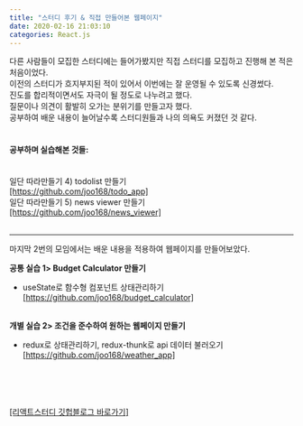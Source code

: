 ```yaml
---
title: "스터디 후기 & 직접 만들어본 웹페이지"
date: 2020-02-16 21:03:10
categories: React.js
---
```


다른 사람들이 모집한 스터디에는 들어가봤지만 직접 스터디를 모집하고 진행해 본 적은 처음이었다.<br>
이전의 스터디가 흐지부지된 적이 있어서 이번에는 잘 운영될 수 있도록 신경썼다.<br>
진도를 합리적이면서도 자극이 될 정도로 나누려고 했다.<br>
질문이나 의견이 활발히 오가는 분위기를 만들고자 했다.<br>
공부하여 배운 내용이 늘어날수록 스터디원들과 나의 의욕도 커졌던 것 같다.<br><br>

#### 공부하며 실습해본 것들:

<br>
일단 따라만들기 4) todolist 만들기<br>
<a href="https://github.com/joo168/todo_app"> [https://github.com/joo168/todo_app]</a>
<br>
일단 따라만들기 5) news viewer 만들기<br>
<a href="https://github.com/joo168/news_viewer"> [https://github.com/joo168/news_viewer]</a>
<br><br>

<hr />
마지막 2번의 모임에서는 배운 내용을 적용하여 웹페이지를 만들어보았다.<br>

<b>공통 실습 1> Budget Calculator 만들기</b><br>

- useState로 함수형 컴포넌트 상태관리하기<br>
  <a href="https://github.com/joo168/budget_calculator"> [https://github.com/joo168/budget_calculator]</a>
  <br><br>

<b>개별 실습 2> 조건을 준수하여 원하는 웹페이지 만들기</b><br>

- redux로 상태관리하기, redux-thunk로 api 데이터 불러오기<br>
  <a href="https://github.com/joo168/weather_app"> [https://github.com/joo168/weather_app]</a>
  <br><br>

<br>
<br>
<br>
<a href="https://2020winter-react.github.io/FireFours/"> [리액트스터디 깃헙블로그 바로가기]</a>
<br><br>
